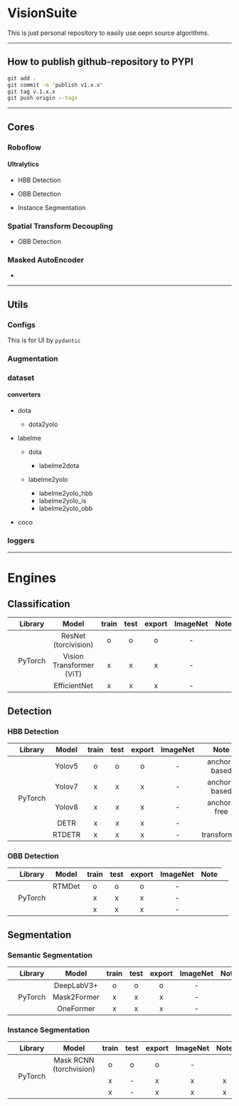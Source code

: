 # VisionSuite

This is just personal repository to easily use oepn source algorithms.

----------------------------------------------------------------------------------------------
## How to publish github-repository to PYPI

```cmd
git add .
git commit -m 'publish v1.x.x'
git tag v.1.x.x
git push origin --tags
```
----------------------------------------------------------------------------------------------
## Cores

### Roboflow 

#### Ultralytics

- HBB Detection

- OBB Detection
 
- Instance Segmentation

### Spatial Transform Decoupling

- OBB Detection

### Masked AutoEncoder

- 


----------------------------------------------------------------------------------------------
## Utils

### Configs 

This is for UI by `pydantic`

### Augmentation

### dataset

#### converters

- dota
    - dota2yolo

- labelme
    - dota
        - labelme2dota
    
    - labelme2yolo
        - labelme2yolo_hbb
        - labelme2yolo_is
        - labelme2yolo_obb

- coco

### loggers


----------------------------------------------------------------------------------------------
# Engines

## Classification

| | Library                      |            Model          |     train   |    test     |    export   | ImageNet |    Note                                                                     |
|-|:----------------------------:|:-------------------------:|:-----------:|:-----------:|:-----------:|:--------:|:---------------------------------------------------------------------------:|
| <td rowspan="3">PyTorch</td>   | ResNet (torcivision)      | o           | o           | o           | -        |  |
|                                | Vision Transformer (ViT)  | x           | x           | x           | -        |  |
|                                | EfficientNet              | x           | x           | x           | -        |  |


## Detection

### HBB Detection

| | Library                      |            Model          |     train   |    test     |    export   | ImageNet |    Note                                                                     |
|-|:----------------------------:|:-------------------------:|:-----------:|:-----------:|:-----------:|:--------:|:---------------------------------------------------------------------------:|
| <td rowspan="5">PyTorch</td>   | Yolov5                    | o           | o           | o           | -        | anchor-based                                                                |
|                                | Yolov7                    | x           | x           | x           | -        | anchor-based                                                                |
|                                | Yolov8                    | x           | x           | x           | -        | anchor-free                                                                 |
|                                | DETR                      | x           | x           | x           | -        |                                                                             |
|                                | RTDETR                    | x           | x           | x           | -        | transformer                                                                 |

### OBB Detection

| | Library                      |            Model          |     train   |    test     |    export   | ImageNet |    Note                                                                     |
|-|:----------------------------:|:-------------------------:|:-----------:|:-----------:|:-----------:|:--------:|:---------------------------------------------------------------------------:|
| <td rowspan="3">PyTorch</td>   | RTMDet                    | o           | o           | o           | -        |  |
|                                |  | x           | x           | x           | -        |  |
|                                |  | x           | x           | x           | -        |  |

## Segmentation

### Semantic Segmentation

| | Library                      |            Model          |     train   |    test     |    export   | ImageNet |    Note                                                                     |
|-|:----------------------------:|:-------------------------:|:-----------:|:-----------:|:-----------:|:--------:|:---------------------------------------------------------------------------:|
| <td rowspan="3">PyTorch</td>   | DeepLabV3+                | o           | o           | o           | -        |  |
|                                | Mask2Former               | x           | x           | x           | -        |  |
|                                | OneFormer                 | x           | x           | x           | -        |  |

### Instance Segmentation

| | Library                      |            Model          |     train   |    test     |    export   | ImageNet |    Note                                                                     |
|-|:----------------------------:|:-------------------------:|:-----------:|:-----------:|:-----------:|:--------:|:---------------------------------------------------------------------------:|
| <td rowspan="3">PyTorch</td>   | Mask RCNN (torchvision)   | o           | o           | o           | -        |  
|                                |    | x           | -      | x           | x           | x           | -        |  
|                                |    | x           | -      | x           | x           | x           | -        |  